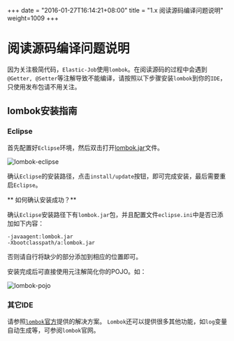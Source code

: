 +++
date = "2016-01-27T16:14:21+08:00"
title = "1.x 阅读源码编译问题说明"
weight=1009
+++

# 阅读源码编译问题说明

因为关注极简代码，`Elastic-Job`使用`lombok`。在阅读源码的过程中会遇到`@Getter, @Setter`等注解导致不能编译，请按照以下步骤安装`lombok`到你的`IDE`，只使用发布包请不用关注。

## lombok安装指南

### Eclipse

首先配置好`Eclipse`环境，然后双击打开[lombok.jar](https://projectlombok.org/downloads/lombok.jar)文件。

![lombok-eclipse](../../../img/1.x/lombok-eclipse.jpg)

确认`Eclipse`的安装路径，点击`install/update`按钮，即可完成安装，最后需要重启`Eclipse`。

** 如何确认安装成功？**

确认`Eclipse`安装路径下有`lombok.jar`包，并且配置文件`eclipse.ini`中是否已添加如下内容：

```
-javaagent:lombok.jar
-Xbootclasspath/a:lombok.jar
```

否则请自行将缺少的部分添加到相应的位置即可。

安装完成后可直接使用元注解简化你的POJO。如：

![lombok-pojo](../../../img/1.x/lombok-pojo.jpg)

### 其它IDE

请参照[`lombok`官方](https://projectlombok.org/download.html)提供的解决方案。
`Lombok`还可以提供很多其他功能，如`log`变量自动生成等，可参阅`lombok`官网。
